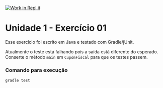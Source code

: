 [![Work in Repl.it](https://classroom.github.com/assets/work-in-replit-14baed9a392b3a25080506f3b7b6d57f295ec2978f6f33ec97e36a161684cbe9.svg)](https://classroom.github.com/online_ide?assignment_repo_id=3142288&assignment_repo_type=AssignmentRepo)
# Unidade 1 - Exercício 01
Esse exercício foi escrito em Java e testado com Gradle/jUnit.

Atualmente o teste está falhando pois a saída está diferente do esperado.
Conserte o método `main` em `CupomFiscal` para que os testes passem.

### Comando para execução
`gradle test`
